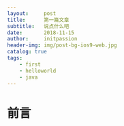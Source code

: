 ```yaml
---
layout:     post
title:      第一篇文章
subtitle:   说点什么吧
date:       2018-11-15
author:     initpassion
header-img: img/post-bg-ios9-web.jpg
catalog: true
tags:
    - first
    - helloworld
    - java
---
```

# 前言